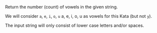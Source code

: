 Return the number (count) of vowels in the given string.

We will consider `a`, `e`, `i`, `o`, `u`
a, e, i, o, u as vowels for this Kata (but not `y`).

The input string will only consist of lower case letters and/or spaces.